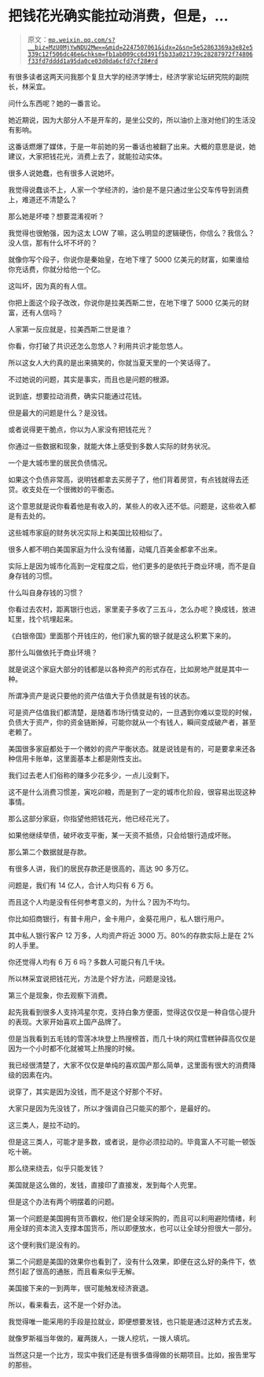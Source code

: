 # 把钱花光确实能拉动消费，但是，...

> 原文：[`mp.weixin.qq.com/s?__biz=MzU0MjYwNDU2Mw==&mid=2247507061&idx=2&sn=5e52863369a3e82e5339c12f506dc46e&chksm=fb1ab009cc6d391f5b33a021739c28287972f74806f33fd7dddd1a95da0ce03d0da6cfd7cf28#rd`](http://mp.weixin.qq.com/s?__biz=MzU0MjYwNDU2Mw==&mid=2247507061&idx=2&sn=5e52863369a3e82e5339c12f506dc46e&chksm=fb1ab009cc6d391f5b33a021739c28287972f74806f33fd7dddd1a95da0ce03d0da6cfd7cf28#rd)

有很多读者这两天问我那个复旦大学的经济学博士，经济学家论坛研究院的副院长，林采宜。

问什么东西呢？她的一番言论。

她近期说，因为大部分人不是开车的，是坐公交的，所以油价上涨对他们的生活没有影响。

这番话燃爆了媒体，于是一年前她的另一番话也被翻了出来。大概的意思是说，她建议，大家把钱花光，消费上去了，就能拉动实体。

很多人说她蠢，也有很多人说她坏。

我觉得说蠢谈不上，人家一个学经济的，油价是不是只通过坐公交车传导到消费上，难道还不清楚么？

那么她是坏喽？想要混淆视听？

我觉得也很勉强，因为这太 LOW 了嘛，这么明显的逻辑硬伤，你信么？我信么？没人信，那有什么坏不坏的？

就像你写个段子，你说你是秦始皇，在地下埋了 5000 亿美元的财富，如果谁给你充话费，你就分给他一个亿。

这叫坏，因为真的有人信。

你把上面这个段子改改，你说你是拉美西斯二世，在地下埋了 5000 亿美元的财富，还有人信吗？

人家第一反应就是，拉美西斯二世是谁？

你看，你打破了共识还怎么忽悠人？利用共识才能忽悠人。

所以这女人大约真的是出来搞笑的，你就当夏天里的一个笑话得了。

不过她说的问题，其实是事实，而且也是问题的根源。

说到底，想要拉动消费，确实只能通过花钱。

但是最大的问题是什么？是没钱。

或者说得更干脆点，你以为人家没有把钱花光？

你通过一些数据和现象，就能大体上感受到多数人实际的财务状况。

一个是大城市里的居民负债情况。

如果这个负债非常高，说明钱都拿去买房子了，他们背着房贷，有点钱就得去还贷。收支处在一个很微妙的平衡态。

这个意思就是说你看着他是有收入的，某些人的收入还不低。问题是，这些收入都是有去处的。

这些城市家庭的财务状况实际上和美国比较相似了。

很多人都不明白美国家庭为什么没有储蓄，动辄几百美金都拿不出来。

实际上是因为城市化高到一定程度之后，他们更多的是依托于商业环境，而不是自身存钱的习惯。

什么叫自身存钱的习惯？

你看过去农村，距离银行也远，家里麦子多收了三五斗，怎么办呢？换成钱，放进缸里，找个坑埋起来。

《白银帝国》里面那个开钱庄的，他们家九窖的银子就是这么积累下来的。

那什么叫做依托于商业环境？

就是说这个家庭大部分的钱都是以各种资产的形式存在，比如房地产就是其中一种。

所谓净资产是说只要他的资产估值大于负债就是有钱的状态。

可是资产估值我们都清楚，是随着市场行情变动的，一旦遇到你难以变现的时候，负债大于资产，你的资金链断掉，可能你就从一个有钱人，瞬间变成破产者，甚至老赖了。

美国很多家庭都处于一个微妙的资产平衡状态。就是说钱是有的，可是要拿来还各种信用卡账单，这里面基本上都是刚性支出。

我们过去老人们俗称的赚多少花多少，一点儿没剩下。

这不是什么消费习惯差，寅吃卯粮，而是到了一定的城市化阶段，很容易出现这种事情。

那么这部分家庭，你指望他把钱花光，他已经花光了。

如果他继续举债，破坏收支平衡，某一天资不抵债，只会给银行造成坏账。

那么第二个数据就是存款。

有很多人讲，我们的居民存款还是很高的，高达 90 多万亿。

问题是，我们有 14 亿人，合计人均只有 6 万 6。

而且这个人均是没有任何参考意义的，为什么？因为不均匀。

你比如招商银行，有普卡用户，金卡用户，金葵花用户，私人银行用户。

其中私人银行客户 12 万多，人均资产将近 3000 万。80%的存款实际上是在 2%的人手里。

你还觉得人均有 6 万 6 吗？多数人可能只有几千块。

所以林采宜说把钱花光，方法是个好方法，问题是没钱。

第三个是现象，你去观察下消费。

起先我看到很多人支持鸿星尔克，支持白象方便面，觉得这仅仅是一种自信心提升的表现。大家开始喜欢上国产品牌了。

但是当我看到五毛钱的雪莲冰块登上热搜榜首，而几十块的网红雪糕钟薛高仅仅是因为一个小时都不化就被骂上热搜的时候。

我已经很清楚了，大家不仅仅是单纯的喜欢国产那么简单，这里面有很大的消费降级的因素在内。

说穿了，其实是因为没钱，而不是这个好那个不好。

大家只是因为先没钱了，所以才强调自己只能买的那个，是最好的。

这三类人，是拉不动的。

但是这三类人，可能才是多数，或者说，是你必须拉动的。毕竟富人不可能一顿饭吃十碗。

那么绕来绕去，似乎只能发钱？

美国就是这么做的，发钱，直接印了直接发，发到每个人兜里。

但是这个办法有两个明摆着的问题。

第一个问题是美国拥有货币霸权，他们是全球采购的，而且可以利用避险情绪，利用全球的资本流入支撑本国货币，所以即便放水，也可以让全球分担很大一部分。

这个便利我们是没有的。

第二个问题是美国的效果你也看到了，没有什么效果，即便在这么好的条件下，依然引起了很高的通胀，而且看来似乎无解。

美国接下来的一到两年，很可能触发经济衰退。

所以，看来看去，这不是一个好办法。

我觉得唯一能采用的手段是拉就业，即便想要发钱，也只能是通过这种方式去发。

就像罗斯福当年做的，雇两拨人，一拨人挖坑，一拨人填坑。

当然这只是一个比方，现实中我们还是有很多值得做的长期项目。比如，报告里写的那些。